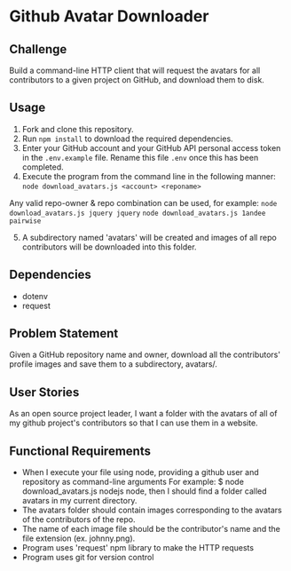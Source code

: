 # Github Avatar Downloader

## Challenge
Build a command-line HTTP client that will request the avatars for all contributors to a given project on GitHub, and download them to disk.

## Usage
1. Fork and clone this repository.
2. Run `npm install` to download the required dependencies.
3. Enter your GitHub account and your GitHub API personal access token in the `.env.example` file. Rename this file `.env` once this has been completed.
4. Execute the program from the command line in the following manner:
```node download_avatars.js <account> <reponame>```

Any valid repo-owner & repo combination can be used, for example:
```node download_avatars.js jquery jquery```
```node download_avatars.js 1andee pairwise```

5. A subdirectory named 'avatars' will be created and images of all repo contributors will be downloaded into this folder.

## Dependencies
- dotenv
- request

## Problem Statement
Given a GitHub repository name and owner, download all the contributors' profile images and save them to a subdirectory, avatars/.

## User Stories
As an open source project leader, I want a folder with the avatars of all of my github project's contributors  so that I can use them in a website.

## Functional Requirements
- When I execute your file using node, providing a github user and repository as command-line arguments For example: $ node download_avatars.js nodejs node, then I should find a folder called avatars in my current directory.
- The avatars folder should contain images corresponding to the avatars of the contributors of the repo.
- The name of each image file should be the contributor's name and the file extension (ex. johnny.png).
- Program uses 'request' npm library to make the HTTP requests
- Program uses git for version control
